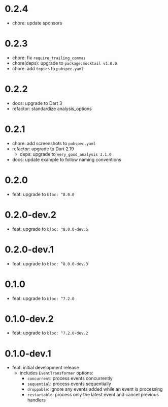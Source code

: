 # 0.2.4

- chore: update sponsors

# 0.2.3

- chore: fix `require_trailing_commas`
- chore(deps): upgrade to `package:mocktail v1.0.0`
- chore: add `topics` to `pubspec.yaml`

# 0.2.2

- docs: upgrade to Dart 3
- refactor: standardize analysis_options

# 0.2.1

- chore: add screenshots to `pubspec.yaml`
- refactor: upgrade to Dart 2.19
  - deps: upgrade to `very_good_analysis 3.1.0`
- docs: update example to follow naming conventions

# 0.2.0

- feat: upgrade to `bloc: ^8.0.0`

# 0.2.0-dev.2

- feat: upgrade to `bloc: ^8.0.0-dev.5`

# 0.2.0-dev.1

- feat: upgrade to `bloc: ^8.0.0-dev.3`

# 0.1.0

- feat: upgrade to `bloc: ^7.2.0`

# 0.1.0-dev.2

- feat: upgrade to `bloc: ^7.2.0-dev.2`

# 0.1.0-dev.1

- feat: initial development release
  - includes `EventTransformer` options:
    - `concurrent`: process events concurrently
    - `sequential`: process events sequentially
    - `droppable`: ignore any events added while an event is processing
    - `restartable`: process only the latest event and cancel previous handlers
